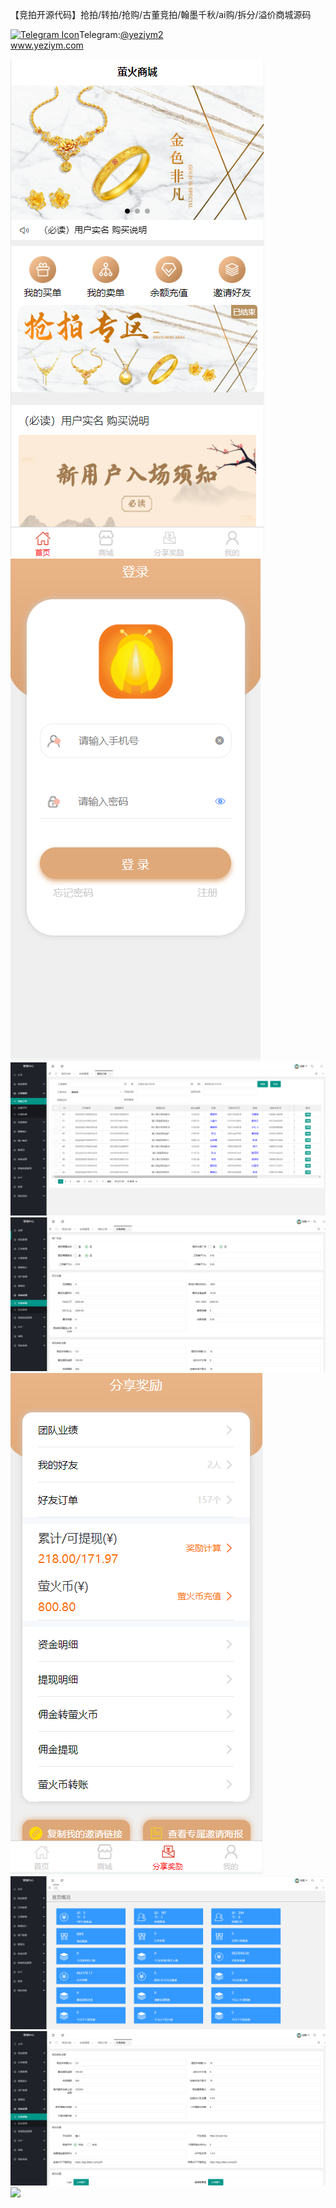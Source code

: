 【竞拍开源代码】抢拍/转拍/抢购/古董竞拍/翰墨千秋/ai购/拆分/溢价商城源码<p dir="auto"><a target="_blank" rel="noopener noreferrer nofollow" href="https://camo.githubusercontent.com/d614d90677fbc2e34c7c62ebc68c82379d87a57c4beaf05af65fec7ba6b72e36/68747470733a2f2f63646e2d69636f6e732d706e672e666c617469636f6e2e636f6d2f3531322f323131312f323131313634362e706e67"><img src="https://camo.githubusercontent.com/d614d90677fbc2e34c7c62ebc68c82379d87a57c4beaf05af65fec7ba6b72e36/68747470733a2f2f63646e2d69636f6e732d706e672e666c617469636f6e2e636f6d2f3531322f323131312f323131313634362e706e67" alt="Telegram Icon" style="width: 16px; max-width: 100%;" data-canonical-src="https://cdn-icons-png.flaticon.com/512/2111/2111646.png"></a>Telegram:<a href="https://t.me/yeziym2" rel="nofollow">@yeziym2</a><br><a href="https://www.yeziym.com/">www.yeziym.com</a></p><img src="https://github.com/yeziym/n2wuiEFPkp/blob/main/vyd5T.png"><img src="https://github.com/yeziym/n2wuiEFPkp/blob/main/e3CSy.png"><img src="https://github.com/yeziym/n2wuiEFPkp/blob/main/hc1MM.png"><img src="https://github.com/yeziym/n2wuiEFPkp/blob/main/QG5Pi.png"><img src="https://github.com/yeziym/n2wuiEFPkp/blob/main/5Df4J.png"><img src="https://github.com/yeziym/n2wuiEFPkp/blob/main/0bPFf.png"><img src="https://github.com/yeziym/n2wuiEFPkp/blob/main/uWIcA.png"><img src="https://github.com/yeziym/n2wuiEFPkp/blob/main/LnXiK.png">